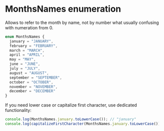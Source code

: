 # MonthsNames enumeration

Allows to refer to the month by name, not by number what usually confusing with numeration from 0.

```typescript
enum MonthsNames {
  january = "JANUARY",
  february = "FEBRUARY",
  march = "MARCH",
  april = "APRIL",
  may = "MAY",
  june = "JUNE",
  july = "JULY",
  august = "AUGUST",
  september = "SEPTEMBER",
  october = "OCTOBER",
  november = "NOVEMBER",
  december = "DECEMBER"
}
```

If you need lower case or capitalize first character, use dedicated functionality:

```typescript
console.log(MonthsNames.january.toLowerCase()); // "january"
console.log(capitalizeFirstCharacter(MonthsNames.january.toLowerCase())); // "January"
```
